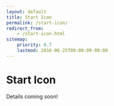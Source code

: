 ```yaml
---
layout: default
title: Start Icon
permalink: /start-icon/
redirect_from:
    - /start-icon.html
sitemap:
    priority: 0.7
    lastmod: 2016-06-25T00:00:00-00:00
---
```



# <i class="fa fa-circle"></i>Start Icon

Details coming soon!
